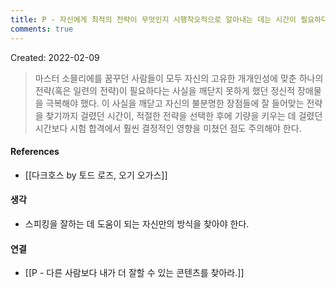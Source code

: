 ```yaml
---
title: P - 자신에게 최적의 전략이 무엇인지 시행착오적으로 알아내는 데는 시간이 필요하다
comments: true
---
```


Created: 2022-02-09

>마스터 소믈리에를 꿈꾸던 사람들이 모두 자신의 고유한 개개인성에 맞춘 하나의 전략(혹은 일련의 전략)이 필요하다는 사실을 깨닫지 못하게 했던 정신적 장애물을 극복해야 했다. 이 사실을 깨닫고 자신의 불분명한 장점들에 잘 들어맞는 전략을 찾기까지 걸렸던 시간이, 적절한 전략을 선택한 후에 기량을 키우는 데 걸렸던 시간보다 시험 합격에서 훨씬 결정적인 영향을 미쳤던 점도 주의해야 한다.

#### References
- [[다크호스 by 토드 로즈, 오기 오가스]]

#### 생각
- 스피킹을 잘하는 데 도움이 되는 자신만의 방식을 찾아야 한다.

#### 연결
- [[P - 다른 사람보다 내가 더 잘할 수 있는 콘텐츠를 찾아라.]]
